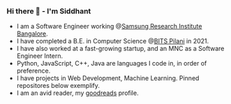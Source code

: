 ### Hi there 👋 - I'm Siddhant

- I am a Software Engineer working @[Samsung Research Institute Bangalore](https://research.samsung.com/sri-b).
- I have completed a B.E. in Computer Science @[BITS Pilani](https://www.bits-pilani.ac.in/) in 2021.
- I have also worked at a fast-growing startup, and an MNC as a Software Engineer Intern.
- Python, JavaScript, C++, Java are languages I code in, in order of preference.
- I have projects in Web Development, Machine Learning. Pinned repositores below exemplify.
- I am an avid reader, my [goodreads](https://www.goodreads.com/user/show/97892136-siddhant-khandelwal) profile.
